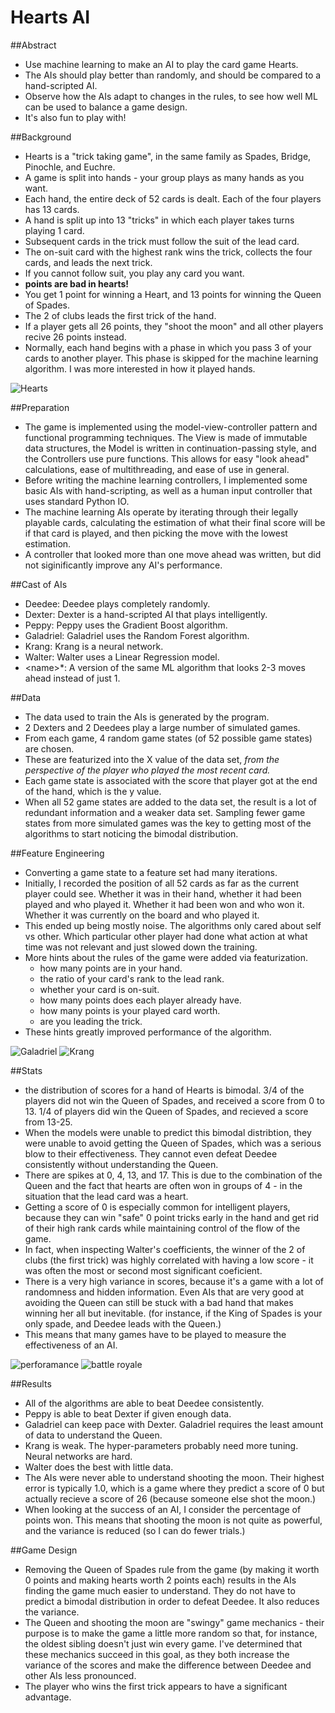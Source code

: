 # Hearts AI


##Abstract
- Use machine learning to make an AI to play the card game Hearts.
- The AIs should play better than randomly, and should be compared to a hand-scripted AI.
- Observe how the AIs adapt to changes in the rules, to see how well ML can be used to balance a game design.
- It's also fun to play with! 


##Background
- Hearts is a "trick taking game", in the same family as Spades, Bridge, Pinochle, and Euchre. 
- A game is split into hands - your group plays as many hands as you want.
- Each hand, the entire deck of 52 cards is dealt. Each of the four players has 13 cards.
- A hand is split up into 13 "tricks" in which each player takes turns playing 1 card.
- Subsequent cards in the trick must follow the suit of the lead card.
- The on-suit card with the highest rank wins the trick, collects the four cards, and leads the next trick.
- If you cannot follow suit, you play any card you want.
- **points are bad in hearts!**
- You get 1 point for winning a Heart, and 13 points for winning the Queen of Spades.
- The 2 of clubs leads the first trick of the hand.
- If a player gets all 26 points, they "shoot the moon" and all other players recive 26 points instead.
- Normally, each hand begins with a phase in which you pass 3 of your cards to another player. This phase is skipped for the machine learning algorithm. I was more interested in how it played hands.

![Hearts](hearts.png)

##Preparation
- The game is implemented using the model-view-controller pattern and functional programming techniques. The View is made of immutable data structures, the Model is written in continuation-passing style, and the Controllers use pure functions. This allows for easy "look ahead" calculations, ease of multithreading, and ease of use in general.  
- Before writing the machine learning controllers, I implemented some basic AIs with hand-scripting, as well as a human input controller that uses standard Python IO.
- The machine learning AIs operate by iterating through their legally playable cards, calculating the estimation of what their final score will be if that card is played, and then picking the move with the lowest estimation.
- A controller that looked more than one move ahead was written, but did not siginificantly improve any AI's performance. 

##Cast of AIs
- Deedee: Deedee plays completely randomly. 
- Dexter: Dexter is a hand-scripted AI that plays intelligently. 
- Peppy: Peppy uses the Gradient Boost algorithm.
- Galadriel: Galadriel uses the Random Forest algorithm.
- Krang: Krang is a neural network. 
- Walter: Walter uses a Linear Regression model. 
- \<name\>\*: A version of the same ML algorithm that looks 2-3 moves ahead instead of just 1.

##Data
- The data used to train the AIs is generated by the program. 
- 2 Dexters and 2 Deedees play a large number of simulated games.
- From each game, 4 random game states (of 52 possible game states) are chosen.
- These are featurized into the X value of the data set, *from the perspective of the player who played the most recent card.*
- Each game state is associated with the score that player got at the end of the hand, which is the y value.
- When all 52 game states are added to the data set, the result is a lot of redundant information and a weaker data set. Sampling fewer game states from more simulated games was the key to getting most of the algorithms to start noticing the bimodal distribution.

##Feature Engineering
- Converting a game state to a feature set had many iterations.
- Initially, I recorded the position of all 52 cards as far as the current player could see. Whether it was in their hand, whether it had been played and who played it. Whether it had been won and who won it. Whether it was currently on the board and who played it.
- This ended up being mostly noise. The algorithms only cared about self vs other. Which particular other player had done what action at what time was not relevant and just slowed down the training.
- More hints about the rules of the game were added via featurization.
    - how many points are in your hand.
    - the ratio of your card's rank to the lead rank.
    - whether your card is on-suit.
    - how many points does each player already have.
    - how many points is your played card worth.
    - are you leading the trick.
- These hints greatly improved performance of the algorithm. 

![Galadriel](Galadriel.png)
![Krang](Krang.png)

##Stats
- the distribution of scores for a hand of Hearts is bimodal. 3/4 of the players did not win the Queen of Spades, and received a score from 0 to 13. 1/4 of players did win the Queen of Spades, and recieved a score from 13-25. 
- When the models were unable to predict this bimodal distribtion, they were unable to avoid getting the Queen of Spades, which was a serious blow to their effectiveness. They cannot even defeat Deedee consistently without understanding the Queen.
- There are spikes at 0, 4, 13, and 17. This is due to the combination of the Queen and the fact that hearts are often won in groups of 4 - in the situation that the lead card was a heart.
- Getting a score of 0 is especially common for intelligent players, because they can win "safe" 0 point tricks early in the hand and get rid of their high rank cards while maintaining control of the flow of the game. 
- In fact, when inspecting Walter's coefficients, the winner of the 2 of clubs (the first trick) was highly correlated with having a low score - it was often the most or second most significant coeficient.
- There is a very high variance in scores, because it's a game with a lot of randomness and hidden information. Even AIs that are very good at avoiding the Queen can still be stuck with a bad hand that makes winning her all but inevitable. (for instance, if the King of Spades is your only spade, and Deedee leads with the Queen.)
- This means that many games have to be played to measure the effectiveness of an AI.

![perforamance](nice_graph.png)
![battle royale](big_test.png)

##Results
- All of the algorithms are able to beat Deedee consistently.
- Peppy is able to beat Dexter if given enough data.
- Galadriel can keep pace with Dexter. Galadriel requires the least amount of data to understand the Queen.
- Krang is weak. The hyper-parameters probably need more tuning. Neural networks are hard.
- Walter does the best with little data. 
- The AIs were never able to understand shooting the moon. Their highest error is typically 1.0, which is a game where they predict a score of 0 but actually recieve a score of 26 (because someone else shot the moon.)
- When looking at the success of an AI, I consider the percentage of points won. This means that shooting the moon is not quite as powerful, and the variance is reduced (so I can do fewer trials.)


##Game Design
- Removing the Queen of Spades rule from the game (by making it worth 0 points and making hearts worth 2 points each) results in the AIs finding the game much easier to understand. They do not have to predict a bimodal distribution in order to defeat Deedee. It also reduces the variance.
- The Queen and shooting the moon are "swingy" game mechanics - their purpose is to make the game a little more random so that, for instance, the oldest sibling doesn't just win every game. I've determined that these mechanics succeed in this goal, as they both increase the variance of the scores and make the difference between Deedee and other AIs less pronounced.
- The player who wins the first trick appears to have a significant advantage.


